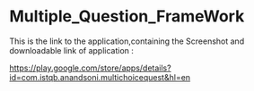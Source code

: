 # Multiple_Question_FrameWork

This is the link to the application,containing the Screenshot and downloadable link of application : 

https://play.google.com/store/apps/details?id=com.istqb.anandsoni.multichoicequest&hl=en
